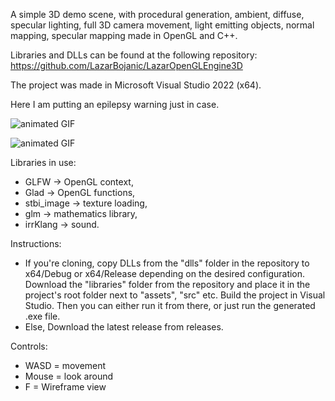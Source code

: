 A simple 3D demo scene, with procedural generation, ambient, diffuse, specular lighting, full 3D camera movement, light emitting objects, normal mapping, specular mapping made in OpenGL and C++.

Libraries and DLLs can be found at the following repository: https://github.com/LazarBojanic/LazarOpenGLEngine3D

The project was made in Microsoft Visual Studio 2022 (x64).

Here I am putting an epilepsy warning just in case.

![animated GIF](LazarOpenGLEngine3D-1.gif)

![animated GIF](LazarOpenGLEngine3D-2.gif)

Libraries in use:
- GLFW -> OpenGL context,
- Glad -> OpenGL functions,
- stbi_image -> texture loading,
- glm -> mathematics library,
- irrKlang -> sound.

Instructions:
- If you're cloning, copy DLLs from the "dlls" folder in the repository to x64/Debug or x64/Release depending on the desired configuration. Download the "libraries" folder from the repository and place it in the project's root folder next to "assets", "src" etc. Build the project in Visual Studio. Then you can either run it from there, or just run the generated .exe file.
- Else, Download the latest release from releases.

Controls:
- WASD = movement
- Mouse = look around
- F = Wireframe view